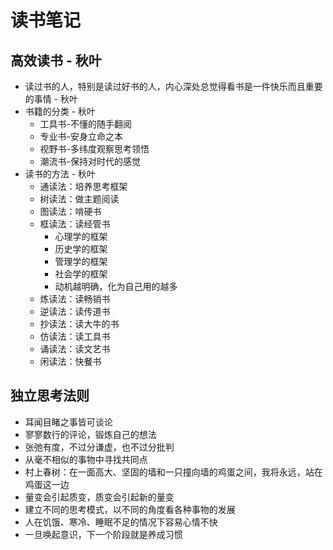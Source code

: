 # 读书笔记

## 高效读书 - 秋叶
* 读过书的人，特别是读过好书的人，内心深处总觉得看书是一件快乐而且重要的事情 - 秋叶
* 书籍的分类 - 秋叶
	* 工具书-不懂的随手翻阅
	* 专业书-安身立命之本
	* 视野书-多纬度观察思考领悟
	* 潮流书-保持对时代的感觉
* 读书的方法 - 秋叶
	* 通读法：培养思考框架
	* 树读法：做主题阅读
	* 图读法：啃硬书
	* 框读法：读经管书
		* 心理学的框架
		* 历史学的框架
		* 管理学的框架
		* 社会学的框架
		* 动机越明确，化为自己用的越多
	* 炼读法：读畅销书
	* 逆读法：读传道书
	* 抄读法：读大牛的书
	* 仿读法：读工具书
	* 诵读法：读文艺书
	* 闲读法：快餐书 

## 独立思考法则  
* 耳闻目睹之事皆可谈论	
* 寥寥数行的评论，锻炼自己的想法
* 张弛有度，不过分谦虚，也不过分批判
* 从毫不相似的事物中寻找共同点
* 村上春树：在一面高大、坚固的墙和一只撞向墙的鸡蛋之间，我将永远，站在鸡蛋这一边
* 量变会引起质变，质变会引起新的量变
* 建立不同的思考模式，以不同的角度看各种事物的发展
* 人在饥饿、寒冷、睡眠不足的情况下容易心情不快
* 一旦唤起意识，下一个阶段就是养成习惯



